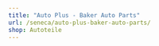 ```yaml
---
title: "Auto Plus - Baker Auto Parts"
url: /seneca/auto-plus-baker-auto-parts/
shop: Autoteile
---
```

